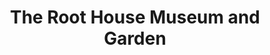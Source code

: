 ---
title: "The Root House Museum and Garden"
url: /marietta/the-root-house-museum-and-garden/
shop: gift
---